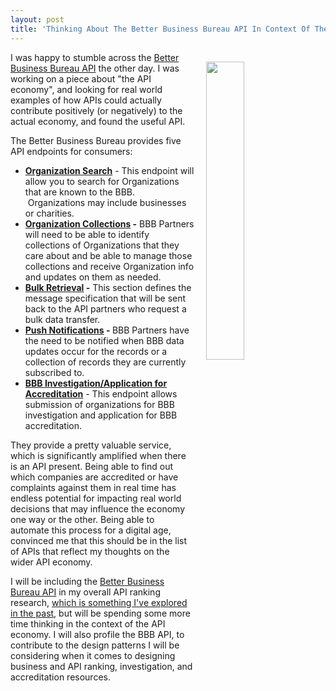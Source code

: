 ```yaml
---
layout: post
title: 'Thinking About The Better Business Bureau API In Context Of The Overall API Economy'
---
```

<p><a href="https://developer.bbb.org"><img style="padding: 15px;" src="http://kinlane-productions.s3.amazonaws.com/api-evangelist-site/blog/bbb.jpg" alt="" width="35%" align="right" /></a></p>
<p>I was happy to stumble across the <a href="https://developer.bbb.org">Better Business Bureau API</a> the other day. I was working on a piece about "the API economy", and looking for real world examples of how APIs could actually contribute positively (or negatively) to the actual economy, and found the useful API.&nbsp;</p>
<p>The Better Business Bureau&nbsp;provides five API endpoints for consumers:</p>
<ul>
<li><strong><a href="http://developers.bbb.org/documentation/endpoints/organization-search/">Organization Search</a></strong> - This endpoint will allow you to search for Organizations that are known to the BBB. &nbsp;Organizations may include businesses or charities.</li>
<li><strong><a href="http://developers.bbb.org/documentation/endpoints/organization-collections/">Organization Collections</a> -</strong> BBB Partners will need to be able to identify collections of Organizations that they care about and be able to manage those collections and receive Organization info and updates on them as needed.</li>
<li><strong><a href="http://developers.bbb.org/documentation/endpoints/bulk-retrieval/">Bulk Retrieval</a> -</strong> This section defines the message specification that will be sent back to the API partners who request a bulk data transfer. &nbsp;</li>
<li><strong><a href="http://developers.bbb.org/documentation/endpoints/push-notifications/">Push Notifications</a> - </strong>BBB Partners have the need to be notified when BBB data updates occur for the records or a collection of records they are currently subscribed to.</li>
<li><strong><a href="http://developers.bbb.org/documentation/endpoints/bbb-investigation-application-for-accreditation/">BBB Investigation/Application for Accreditation</a></strong> - This endpoint allows submission of organizations for BBB investigation and application for BBB accreditation.</li>
</ul>
<p>They provide&nbsp;a pretty valuable service, which is significantly amplified when there is an API present. Being able to find out which companies are accredited or have complaints against them in real time has endless potential for impacting real world decisions that may influence the economy one way or the other. Being able to automate this process for a digital age, convinced me that this should be in the list of APIs that reflect my thoughts on the wider API economy.</p>
<p>I will be including the&nbsp;<a href="https://developer.bbb.org">Better Business Bureau API</a>&nbsp;in my overall API ranking research, <a href="http://apievangelist.com/2015/10/31/how-are-we-going-to-create-the-standard-and-poors-and-moodys-for-the-api-economy/">which is something I've explored in the past</a>, but will be spending some more time thinking in the&nbsp;context of the API economy. I will also profile the BBB API, to contribute to the design patterns I will be considering when it comes to designing business and API ranking, investigation, and accreditation&nbsp;resources.</p>